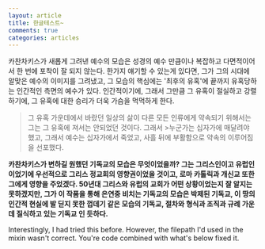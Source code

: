 ```yaml
---
layout: article
title: 한글테스트~
comments: true
categories: articles
---
```


카찬차키스가 새롭게 그려낸 예수의 모습은 성경의 예수 만큼이나 복잡하고 다면적이어서 한 번에 포착이 잘 되지 않는다. 한가지 얘기할 수 있는게 있다면,  그가 그의 시대에 알맞은 예수의 이미지를 그려냈고, 그 모습의 핵심에는 '최후의 유혹'에 끝까지 유혹당하는 인간적인 측면의 예수가 있다. 인간적이기에, 그래서 그만큼 그 유혹이 절실하고 강렬하기에, 그 유혹에 대한 승리가 더욱 가슴을 먹먹하게 한다.

>그 유혹 가운데에서 바랐던 일상의 삶이 다른 모든 인류에게 약속되기 위해서는 그는 그 유혹에 져서는 안되었던 것이다. 그래서 >누군가는 십자가에 매달려야 했고, 그래서 예수는 십자가에서 죽었고, 사흘 뒤에 부활함으로 약속의 이루어짐을 선포했다.

**카찬차키스가 변하길 원했던 기독교의 모습은 무엇이었을까? 그는 그리스인이고 유럽인이었기에 우선적으로 그리스 정교회의 영향권이었을 것이고, 로마 카톨릭과 개신교 또한 그에게 영향을 주었겠다. 50년대 그리스와 유럽의 교회가 어떤 상황이었는지 잘 알지는 못하겠지만, 그가 이 작품을 통해 은연중 비치는 기독교의 모습은 박제된 기독교, 이 땅의 인간적 현실에 발 딛지 못한 껍데기 같은 모습의 기독교, 절차와 형식과 조직과 규례 가운데 질식하고 있는 기독교 인 듯하다.**

Interestingly, I had tried this before. However, the filepath I'd used in the mixin wasn't correct. You're code combined with what's below fixed it.

